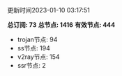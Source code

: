 更新时间2023-01-10 03:17:51

**总订阅: 73**
**总节点: 1416**
**有效节点: 444**
- trojan节点: 94
- ss节点: 194
- v2ray节点: 154
- ssr节点: 2
